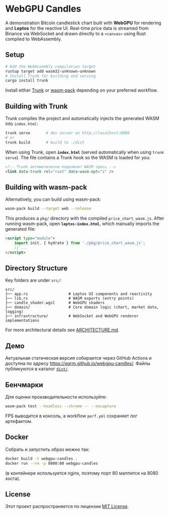 # WebGPU Candles

A demonstration Bitcoin candlestick chart built with **WebGPU** for rendering and **Leptos** for the reactive UI. Real-time price data is streamed from Binance via WebSocket and drawn directly to a `<canvas>` using Rust compiled to WebAssembly.

## Setup

```bash
# Add the WebAssembly compilation target
rustup target add wasm32-unknown-unknown
# Install Trunk for building and serving
cargo install trunk
```

Install either [Trunk](https://trunkrs.dev/) or [wasm-pack](https://rustwasm.github.io/wasm-pack/) depending on your preferred workflow.

## Building with Trunk

Trunk compiles the project and automatically injects the generated WASM into `index.html`:

```bash
trunk serve       # dev server on http://localhost:8080
# or
trunk build       # build to ./dist
```

When using Trunk, open **`index.html`** (served automatically when using `trunk serve`). The file contains a Trunk hook so the WASM is loaded for you:

```html
<!-- Trunk автоматически подключит WASM здесь -->
<link data-trunk rel="rust" data-wasm-opt="z" />
```

## Building with wasm-pack

Alternatively, you can build using wasm-pack:

```bash
wasm-pack build --target web --release
```

This produces a `pkg/` directory with the compiled `price_chart_wasm.js`. After running wasm-pack, open **`leptos-index.html`**, which manually imports the generated file:

```html
<script type="module">
    import init, { hydrate } from './pkg/price_chart_wasm.js';
    // ...
</script>
```

## Directory Structure

Key folders are under `src/`:

```text
src/
├── app.rs                  # Leptos UI components and reactivity
├── lib.rs                  # WASM exports (entry points)
├── candle_shader.wgsl      # WebGPU shaders
├── domain/                 # Core domain logic (chart, market data, logging)
├── infrastructure/         # WebSocket and WebGPU renderer implementations
```

For more architectural details see [ARCHITECTURE.md](ARCHITECTURE.md).

## Демо

Актуальная статическая версия собирается через GitHub Actions и доступна
по адресу <https://qqrm.github.io/webgpu-candles/>. Файлы публикуются в
каталог [`dist/`](dist/).

## Бенчмарки

Для оценки производительности используйте:

```bash
wasm-pack test --headless --chrome -- --nocapture
```

FPS выводится в консоль, а workflow `perf.yml` сохраняет лог артефактом.

## Docker

Собрать и запустить образ можно так:
```bash
docker build -t webgpu-candles .
docker run --rm -p 8080:80 webgpu-candles
```
(в контейнере используется nginx, поэтому порт 80 маппится на 8080 хоста).


## License
Этот проект распространяется по лицензии [MIT License](LICENSE).

